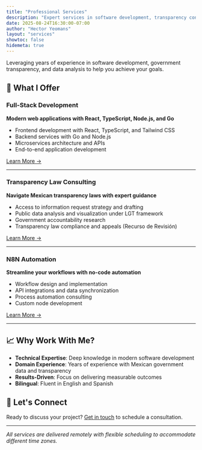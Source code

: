 ```yaml
---
title: "Professional Services"
description: "Expert services in software development, transparency consulting, and automation solutions"
date: 2025-08-24T16:30:00-07:00
author: "Hector Yeomans"
layout: "services"
showtoc: false
hidemeta: true
---
```


Leveraging years of experience in software development, government transparency, and data analysis to help you achieve your goals.

## 🚀 What I Offer

### Full-Stack Development
**Modern web applications with React, TypeScript, Node.js, and Go**
- Frontend development with React, TypeScript, and Tailwind CSS
- Backend services with Go and Node.js
- Microservices architecture and APIs
- End-to-end application development

[Learn More →](/services/fullstack-development/)

---

### Transparency Law Consulting
**Navigate Mexican transparency laws with expert guidance**
- Access to information request strategy and drafting
- Public data analysis and visualization under LGT framework
- Government accountability research
- Transparency law compliance and appeals (Recurso de Revisión)

[Learn More →](/services/transparency-consulting/)

---

### N8N Automation
**Streamline your workflows with no-code automation**
- Workflow design and implementation
- API integrations and data synchronization
- Process automation consulting
- Custom node development

[Learn More →](/services/n8n-automation/)

---

## 📈 Why Work With Me?

- **Technical Expertise**: Deep knowledge in modern software development
- **Domain Experience**: Years of experience with Mexican government data and transparency
- **Results-Driven**: Focus on delivering measurable outcomes
- **Bilingual**: Fluent in English and Spanish

## 🤝 Let's Connect

Ready to discuss your project? [Get in touch](mailto:mail@hyeomans.com) to schedule a consultation.

---

*All services are delivered remotely with flexible scheduling to accommodate different time zones.*